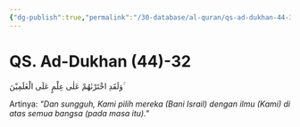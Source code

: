 ```yaml
---
{"dg-publish":true,"permalink":"/30-database/al-quran/qs-ad-dukhan-44-32/"}
---
```



# QS. Ad-Dukhan (44)-32
وَلَقَدِ اخْتَرْنٰهُمْ عَلٰى عِلْمٍ عَلَى الْعٰلَمِيْنَ ۚ 

Artinya: *"Dan sungguh, Kami pilih mereka (Bani Israil) dengan ilmu (Kami) di atas semua bangsa (pada masa itu)."*
